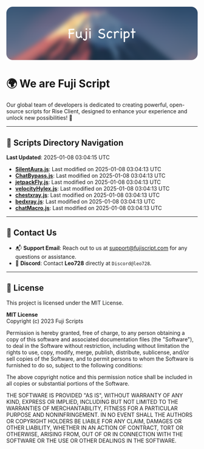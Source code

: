 ![Banner](.github/b.webp)

# 🌍 **We are Fuji Script**

Our global team of developers is dedicated to creating powerful, open-source scripts for Rise Client, designed to enhance your experience and unlock new possibilities! 🌟

---
<!-- SCRIPTS_NAVIGATION_START -->
## 📂 **Scripts Directory Navigation**

**Last Updated**: 2025-01-08 03:04:15 UTC

- **[SilentAura.js](scripts/SilentAura.js)**: Last modified on 2025-01-08 03:04:13 UTC
- **[ChatBypass.js](scripts/ChatBypass.js)**: Last modified on 2025-01-08 03:04:13 UTC
- **[jetpackFly.js](scripts/jetpackFly.js)**: Last modified on 2025-01-08 03:04:13 UTC
- **[velocityHylex.js](scripts/velocityHylex.js)**: Last modified on 2025-01-08 03:04:13 UTC
- **[chestxray.js](scripts/chestxray.js)**: Last modified on 2025-01-08 03:04:13 UTC
- **[bedxray.js](scripts/bedxray.js)**: Last modified on 2025-01-08 03:04:13 UTC
- **[chatMacro.js](scripts/chatMacro.js)**: Last modified on 2025-01-08 03:04:13 UTC

<!-- SCRIPTS_NAVIGATION_END -->

---

## 💬 **Contact Us**  
- 📬 **Support Email**: Reach out to us at [support@fujiscript.com](mailto:support@fujiscript.com) for any questions or assistance.  
- 💬 **Discord**: Contact **Leo728** directly at `Discord@leo728`.

---

## 📜 **License**

This project is licensed under the MIT License.  

**MIT License**  
Copyright (c) 2023 Fuji Scripts  

Permission is hereby granted, free of charge, to any person obtaining a copy of this software and associated documentation files (the "Software"), to deal in the Software without restriction, including without limitation the rights to use, copy, modify, merge, publish, distribute, sublicense, and/or sell copies of the Software, and to permit persons to whom the Software is furnished to do so, subject to the following conditions:  

The above copyright notice and this permission notice shall be included in all copies or substantial portions of the Software.  

THE SOFTWARE IS PROVIDED "AS IS", WITHOUT WARRANTY OF ANY KIND, EXPRESS OR IMPLIED, INCLUDING BUT NOT LIMITED TO THE WARRANTIES OF MERCHANTABILITY, FITNESS FOR A PARTICULAR PURPOSE AND NONINFRINGEMENT. IN NO EVENT SHALL THE AUTHORS OR COPYRIGHT HOLDERS BE LIABLE FOR ANY CLAIM, DAMAGES OR OTHER LIABILITY, WHETHER IN AN ACTION OF CONTRACT, TORT OR OTHERWISE, ARISING FROM, OUT OF OR IN CONNECTION WITH THE SOFTWARE OR THE USE OR OTHER DEALINGS IN THE SOFTWARE.  
